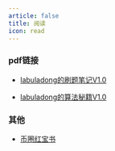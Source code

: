 ```yaml
---
article: false
title: 阅读
icon: read
---
```


### pdf链接

- [labuladong的刷题笔记V1.0](/files/pdf/labuladong的刷题笔记V1.0.pdf)

- [labuladong的算法秘籍V1.0](/files/pdf/labuladong的算法秘籍V1.0.pdf)


### 其他

- [币圈红宝书](/files/pdf/币圈红宝书.pdf)